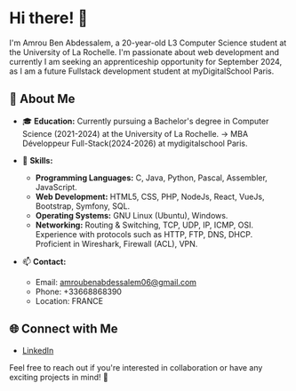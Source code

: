 # Hi there! 👋

I'm Amrou Ben Abdessalem, a 20-year-old L3 Computer Science student at the University of La Rochelle. I'm passionate about web development and currently I am seeking an apprenticeship opportunity for September 2024, as I am a future Fullstack development student at myDigitalSchool Paris.

## 🚀 About Me

- 🎓 **Education:** Currently pursuing a Bachelor's degree in Computer Science (2021-2024) at the University of La Rochelle.
-> MBA Développeur Full-Stack(2024-2026) at mydigitalschool Paris.
  
- 🌱 **Skills:** 
  - **Programming Languages:** C, Java, Python, Pascal, Assembler, JavaScript.
  - **Web Development:** HTML5, CSS, PHP, NodeJs, React, VueJs, Bootstrap, Symfony, SQL.
  - **Operating Systems:** GNU Linux (Ubuntu), Windows.
  - **Networking:** Routing & Switching, TCP, UDP, IP, ICMP, OSI. Experience with protocols such as HTTP, FTP, DNS, DHCP. Proficient in Wireshark, Firewall (ACL), VPN.

- 📫 **Contact:** 
  - Email: amroubenabdessalem06@gmail.com
  - Phone: +33668868390
  - Location: FRANCE

## 🌐 Connect with Me

- [LinkedIn](https://www.linkedin.com/in/amrou-ben-abdessalem-8b4324294/)

Feel free to reach out if you're interested in collaboration or have any exciting projects in mind! 🚀
